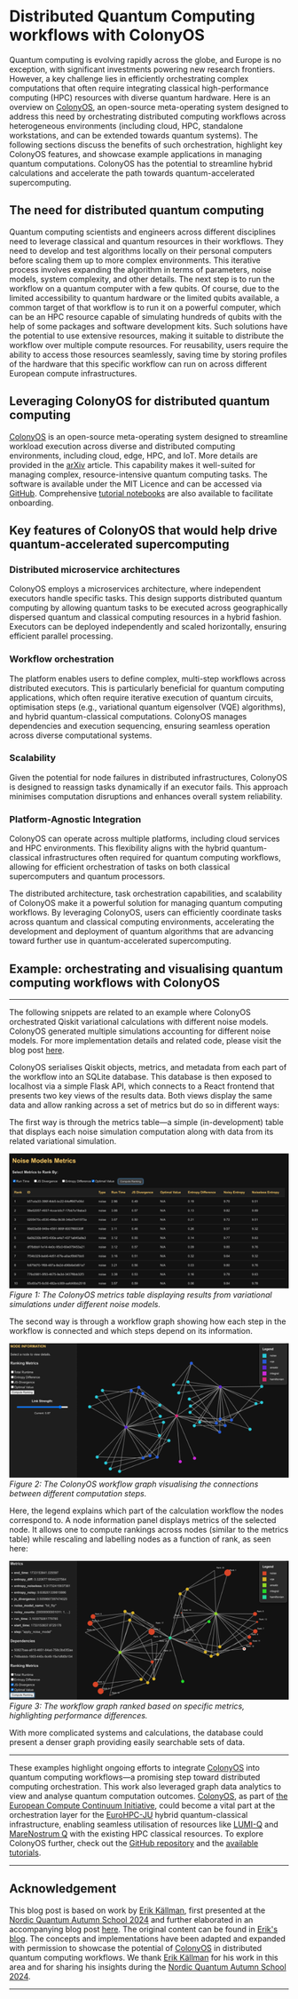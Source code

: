 # Distributed Quantum Computing workflows with ColonyOS

Quantum computing is evolving rapidly across the globe, and Europe is no exception, with significant investments powering new research frontiers. However, a key challenge lies in efficiently orchestrating complex computations that often require integrating classical high-performance computing (HPC) resources with diverse quantum hardware. Here is an overview on [ColonyOS](https://colonyos.io/), an open-source meta-operating system designed to address this need by orchestrating distributed computing workflows across heterogeneous environments (including cloud, HPC, standalone workstations, and can be extended towards quantum systems). The following sections discuss the benefits of such orchestration, highlight key ColonyOS features, and showcase example applications in managing quantum computations. ColonyOS has the potential to streamline hybrid calculations and accelerate the path towards quantum-accelerated supercomputing.
## The need for distributed quantum computing

Quantum computing scientists and engineers across different disciplines need to leverage classical and quantum resources in their workflows. They need to develop and test algorithms locally on their personal computers before scaling them up to more complex environments. This iterative process involves expanding the algorithm in terms of parameters, noise models, system complexity, and other details. The next step is to run the workflow on a quantum computer with a few qubits. Of course, due to the limited accessibility to quantum hardware or the limited qubits available, a common target of that workflow is to run it on a powerful computer, which can be an HPC resource capable of simulating hundreds of qubits with the help of some packages and software development kits. Such solutions have the potential to use extensive resources, making it suitable to distribute the workflow over multiple compute resources. For reusability, users require the ability to access those resources seamlessly, saving time by storing profiles of the hardware that this specific workflow can run on across different European compute infrastructures.

## Leveraging ColonyOS for distributed quantum computing

[ColonyOS](https://colonyos.io/) is an open-source meta-operating system designed to streamline workload execution across diverse and distributed computing environments, including cloud, edge, HPC, and IoT. More details are provided in the [arXiv](https://ar5iv.labs.arxiv.org/html/2403.16486) article. This capability makes it well-suited for managing complex, resource-intensive quantum computing tasks. The software is available under the MIT Licence and can be accessed via [GitHub](https://github.com/colonyos). Comprehensive [tutorial notebooks](https://github.com/colonyos/tutorials) are also available to facilitate onboarding.

## Key features of ColonyOS that would help drive quantum-accelerated supercomputing

### Distributed microservice architectures

ColonyOS employs a microservices architecture, where independent executors handle specific tasks. This design supports distributed quantum computing by allowing quantum tasks to be executed across geographically dispersed quantum and classical computing resources in a hybrid fashion. Executors can be deployed independently and scaled horizontally, ensuring efficient parallel processing.

### Workflow orchestration

The platform enables users to define complex, multi-step workflows across distributed executors. This is particularly beneficial for quantum computing applications, which often require iterative execution of quantum circuits, optimisation steps (e.g., variational quantum eigensolver (VQE) algorithms), and hybrid quantum-classical computations. ColonyOS manages dependencies and execution sequencing, ensuring seamless operation across diverse computational systems.

### Scalability

Given the potential for node failures in distributed infrastructures, ColonyOS is designed to reassign tasks dynamically if an executor fails. This approach minimises computation disruptions and enhances overall system reliability.

### Platform-Agnostic Integration

ColonyOS can operate across multiple platforms, including cloud services and HPC environments. This flexibility aligns with the hybrid quantum-classical infrastructures often required for quantum computing workflows, allowing for efficient orchestration of tasks on both classical supercomputers and quantum processors.

The distributed architecture, task orchestration capabilities, and scalability of ColonyOS make it a powerful solution for managing quantum computing workflows. By leveraging ColonyOS, users can efficiently coordinate tasks across quantum and classical computing environments, accelerating the development and deployment of quantum algorithms that are advancing toward further use in quantum-accelerated supercomputing.


## Example: orchestrating and visualising quantum computing workflows with ColonyOS
---

The following snippets are related to an example where ColonyOS orchestrated Qiskit variational calculations with different noise models. ColonyOS generated multiple simulations accounting for different noise models. For more implementation details and related code, please visit the blog post [here](https://www.ekprojectjournal.com/doku.php?id=projects:quantum:distributed).

ColonyOS serialises Qiskit objects, metrics, and metadata from each part of the workflow into an SQLite database. This database is then exposed to localhost via a simple Flask API, which connects to a React frontend that presents two key views of the results data. Both views display the same data and allow ranking across a set of metrics but do so in different ways:

The first way is through the metrics table—a simple (in-development) table that displays each noise simulation computation along with data from its related variational simulation.

![Metrics table](img/metrics_table.png)
*Figure 1: The ColonyOS metrics table displaying results from variational simulations under different noise models.*

The second way is through a workflow graph showing how each step in the workflow is connected and which steps depend on its information.

![Workflow unfiltered graph](img/graph_unfiltered.png)
*Figure 2: The ColonyOS workflow graph visualising the connections between different computation steps.*

Here, the legend explains which part of the calculation workflow the nodes correspond to. A node information panel displays metrics of the selected node. It allows one to compute rankings across nodes (similar to the metrics table) while rescaling and labelling nodes as a function of rank, as seen here:

![Workflow filtered graph](img/graph_filtered.png)
*Figure 3: The workflow graph ranked based on specific metrics, highlighting performance differences.*

With more complicated systems and calculations, the database could present a denser graph providing easily searchable sets of data.

---

These examples highlight ongoing efforts to integrate [ColonyOS](https://colonyos.io/) into quantum computing workflows—a promising step toward distributed computing orchestration. This work also leveraged graph data analytics to view and analyse quantum computation outcomes. [ColonyOS](https://colonyos.io/), as part of [the European Compute Continuum Initiative](https://eucloudedgeiot.eu/decentralised-edge-to-cloud-computing-with-colonyos-recording-now-available/), could become a vital part at the orchestration layer for the [EuroHPC-JU](https://eurohpc-ju.europa.eu/index_en) hybrid quantum-classical infrastructure, enabling seamless utilisation of resources like [LUMI-Q](https://eurohpc-ju.europa.eu/advancing-european-quantum-computing-signature-procurement-contract-eurohpc-quantum-computer-located-2024-09-26_en) and [MareNostrum Q](https://eurohpc-ju.europa.eu/signature-procurement-contract-eurohpc-quantum-computer-located-spain-2025-01-28_en) with the existing HPC classical resources. To explore ColonyOS further, check out the [GitHub repository](https://github.com/colonyos) and the [available tutorials](https://github.com/colonyos/tutorials).

---

## Acknowledgement

This blog post is based on work by [Erik Källman](https://www.ri.se/sv/person/erik-kallman), first presented at the [Nordic Quantum Autumn School 2024](https://enccs.github.io/qas2024/_downloads/e7a4c465a0e6318304e776636c9d317f/QAS-COS.pdf) and further elaborated in an accompanying blog post [here](https://www.ekprojectjournal.com/doku.php?id=projects:quantum:distributed). The original content can be found in [Erik's blog](https://www.ekprojectjournal.com/doku.php?id=projects:quantum:distributed). The concepts and implementations have been adapted and expanded with permission to showcase the potential of [ColonyOS](https://colonyos.io/) in distributed quantum computing workflows. We thank [Erik Källman](https://www.ri.se/sv/person/erik-kallman) for his work in this area and for sharing his insights during the [Nordic Quantum Autumn School 2024](https://enccs.github.io/qas2024/cos/).

---